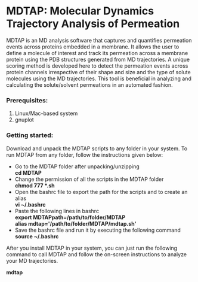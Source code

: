 # MDTAP: Molecular Dynamics Trajectory Analysis of Permeation

MDTAP is an MD analysis software that captures and quantifies permeation events across proteins embedded in a membrane. It allows the user to define a molecule of interest and track its permeation across a membrane protein using the PDB structures generated from MD trajectories. A unique scoring method is developed here to detect the permeation events across protein channels irrespective of their shape and size and the type of solute molecules using the MD trajectories. This tool is beneficial in analyzing and calculating the solute/solvent permeations in an automated fashion.


### Prerequisites:
1) Linux/Mac-based system
2) gnuplot


### Getting started:
Download and unpack the MDTAP scripts to any folder in your system. To run MDTAP from any folder, follow the instructions given below:
- Go to the MDTAP folder after unpacking/unzipping <br> __cd MDTAP__
- Change the permission of all the scripts in the MDTAP folder <br> __chmod 777 *.sh__
- Open the bashrc file to export the path for the scripts and to create an alias <br> __vi  ~/.bashrc__
- Paste the following lines in bashrc <br> __export MDTAPpath=/path/to/folder/MDTAP__ <br> __alias mdtap='/path/to/folder/MDTAP/mdtap.sh'__
- Save the bashrc file and run it by executing the following command <br> __source ~/.bashrc__

After you install MDTAP in your system, you can just run the following command to call MDTAP and follow the on-screen instructions to analyze your MD trajectories.

__mdtap__
